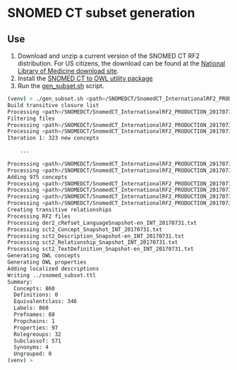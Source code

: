 # SNOMED CT subset generation
## Use
1. Download and unzip a current version of the SNOMED CT RF2 distribution.  For US citizens, the download can be found at the [National Library of Medicine download site](https://www.nlm.nih.gov/healthit/snomedct/index.html).
2. Install the [SNOMED CT to OWL utility package](https://github.com/hsolbrig/SNOMEDToOWL)
3. Run the [gen_subset.sh](gen_subset.sh) script.
  ```bash
  (venv) > ./gen_subset.sh <path>/SNOMEDCT/SnomedCT_InternationalRF2_PRODUCTION_20170731T150000Z
  Build transitive closure list
Processing <path>/SNOMEDCT/SnomedCT_InternationalRF2_PRODUCTION_20170731T150000Z/Snapshot/Terminology/sct2_Relationship_Snapshot_INT_20170731.txt
Filtering files
Processing <path>/SNOMEDCT/SnomedCT_InternationalRF2_PRODUCTION_20170731T150000Z/Snapshot/Terminology/sct2_Relationship_Snapshot_INT_20170731.txt
Processing <path>/SNOMEDCT/SnomedCT_InternationalRF2_PRODUCTION_20170731T150000Z/Snapshot/Terminology/sct2_StatedRelationship_Snapshot_INT_20170731.txt
Iteration 1: 323 new concepts

      ...
      
Processing <path>/SNOMEDCT/SnomedCT_InternationalRF2_PRODUCTION_20170731T150000Z/Snapshot/Terminology/sct2_Relationship_Snapshot_INT_20170731.txt
Processing <path>/SNOMEDCT/SnomedCT_InternationalRF2_PRODUCTION_20170731T150000Z/Snapshot/Terminology/sct2_StatedRelationship_Snapshot_INT_20170731.txt
Adding 975 concepts
Processing <path>/SNOMEDCT/SnomedCT_InternationalRF2_PRODUCTION_20170731T150000Z/Snapshot/Terminology/sct2_Concept_Snapshot_INT_20170731.txt
Processing <path>/SNOMEDCT/SnomedCT_InternationalRF2_PRODUCTION_20170731T150000Z/Snapshot/Terminology/sct2_Description_Snapshot-en_INT_20170731.txt
Processing <path>/SNOMEDCT/SnomedCT_InternationalRF2_PRODUCTION_20170731T150000Z/Snapshot/Terminology/sct2_TextDefinition_Snapshot-en_INT_20170731.txt
Processing <path>/SNOMEDCT/SnomedCT_InternationalRF2_PRODUCTION_20170731T150000Z/Snapshot/Refset/Language/der2_cRefset_LanguageSnapshot-en_INT_20170731.txt
Creating transitive relationships
Processing RF2 files
Processing der2_cRefset_LanguageSnapshot-en_INT_20170731.txt
Processing sct2_Concept_Snapshot_INT_20170731.txt
Processing sct2_Description_Snapshot-en_INT_20170731.txt
Processing sct2_Relationship_Snapshot_INT_20170731.txt
Processing sct2_TextDefinition_Snapshot-en_INT_20170731.txt
Generating OWL concepts
Generating OWL properties
Adding localized descriptions
Writing ../snomed_subset.ttl
Summary:
    Concepts: 860
    Definitions: 0
    Equivalentclass: 346
    Labels: 860
    Prefnames: 88
    Propchains: 1
    Properties: 97
    Rolegreoups: 32
    Subclassof: 571
    Synonyms: 4
    Ungrouped: 0
  (venv) >
  ```